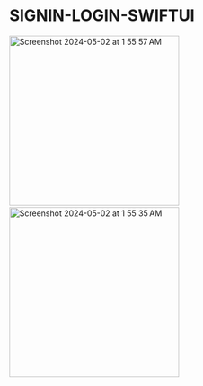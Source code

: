 # SIGNIN-LOGIN-SWIFTUI

<img width="302" alt="Screenshot 2024-05-02 at 1 55 57 AM" src="https://github.com/Omveer99/SIGNIN-LOGIN-SWIFTUI/assets/109145701/e1a0ec23-1d8f-4cbf-98bf-467b70452ec8">
&#160&#160&#160&#160&#160&#160&#160&#160
<img width="302" alt="Screenshot 2024-05-02 at 1 55 35 AM" src="https://github.com/Omveer99/SIGNIN-LOGIN-SWIFTUI/assets/109145701/dc03fec7-1524-4753-b4c6-fc6ef81b2201">
